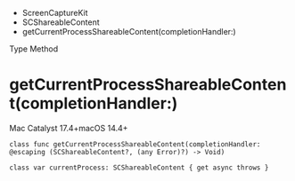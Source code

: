 

- ScreenCaptureKit
- SCShareableContent
-  getCurrentProcessShareableContent(completionHandler:) 

Type Method

# getCurrentProcessShareableContent(completionHandler:)

Mac Catalyst 17.4+macOS 14.4+

``` source
class func getCurrentProcessShareableContent(completionHandler: @escaping (SCShareableContent?, (any Error)?) -> Void)
```

``` source
class var currentProcess: SCShareableContent { get async throws }
```

